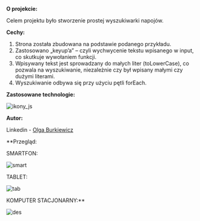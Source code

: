**O projekcie:**

Celem projektu było stworzenie prostej wyszukiwarki napojów.

**Cechy:**

1.	Strona została zbudowana na podstawie podanego przykładu.
2.	Zastosowano „keyup’a” – czyli wychwycenie tekstu wpisanego w input, co skutkuje wywołaniem funkcji.
3.	Wpisywany tekst jest sprowadzany do małych liter (toLowerCase), co pozwala na wyszukiwanie, niezależnie czy był wpisany małymi czy dużymi literami.
4.	Wyszukiwanie odbywa się przy użyciu pętli forEach.
   


**Zastosowane technologie:**

![ikony_js](https://github.com/Ola-AB/DrinkSearch/assets/142878084/d14d1435-b34e-4113-b5c5-ab418e4e6cc4)

**Autor:**

Linkedin - [Olga Burkiewicz](https://www.linkedin.com/in/olga-burkiewicz-990058a4/)

**Przegląd:

SMARTFON:
 
![smart](https://github.com/Ola-AB/DrinkSearch/assets/142878084/d35c6b30-eef8-4e8c-aae5-2f8a599188ed)


TABLET:
 
![tab](https://github.com/Ola-AB/DrinkSearch/assets/142878084/3fdb61f6-73ef-4b61-a7d9-ffc1d6d7d7af)


KOMPUTER STACJONARNY:**
 

![des](https://github.com/Ola-AB/DrinkSearch/assets/142878084/e82d388c-7fe2-4e87-bab4-01f10057273b)

